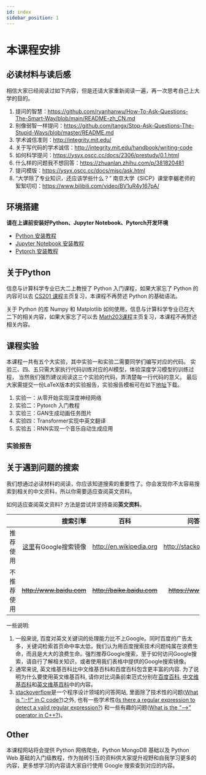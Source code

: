 ```yaml
---
id: index
sidebar_position: 1
---
```


# 本课程安排

## 必读材料与读后感

相信大家已经阅读过如下内容，但是还请大家重新阅读一遍，再一次思考自己上大学的目的。

1. 提问的智慧：https://github.com/ryanhanwu/How-To-Ask-Questions-The-Smart-Way/blob/main/README-zh_CN.md
2. 别像弱智一样提问：https://github.com/tangx/Stop-Ask-Questions-The-Stupid-Ways/blob/master/README.md
3. 学术诚信准则：http://integrity.mit.edu/
4. 关于写代码的学术诚信：http://integrity.mit.edu/handbook/writing-code
5. 如何科学提问：https://ysyx.oscc.cc/docs/2306/prestudy/0.1.html
6. 什么样的问题我不想回答：https://zhuanlan.zhihu.com/p/381820481
7. 提问模版：https://ysyx.oscc.cc/docs/misc/ask.html
8.  “大学除了专业知识，还应该学些什么？” 南京大学《SICP》课堂李樾老师的絮絮叨叨：https://www.bilibili.com/video/BV1uR4y167pA/

## 环境搭建

**请在上课前安装好Python、Jupyter Notebook、Pytorch开发环境**

- [Python 安装教程](https://suepaper.github.io/cs201/category/%E5%AE%89%E8%A3%85)
- [Jupyter Notebook 安装教程](./index.md)
- [Pytorch 安装教程](./index.md)

## 关于Python

信息与计算科学专业已大二上教授了 Python 入门课程，如果大家忘了 Python 的内容可以去 [CS201 课程](https://suepaper.github.io/cs201/python/)主页复习，本课程不再赘述 Python 的基础语法。

关于 Python 的库 Numpy 和 Matplotlib 如何使用，信息与计算科学专业已在大二下的相关内容，如果大家忘了可以去 [Math203课程](https://suepaper.github.io/math201/)主页复习，本课程不再赘述相关内容。

## 课程实验

本课程一共有五个大实验，其中实验一和实验二需要同学们编写对应的代码。
实验三、四、五只需大家执行代码训练对应的AI模型，体验深度学习模型的训练过程，
当然我们强烈建议阅读这三个实验的代码，弄清楚每一行代码的意义。
最后大家需提交一份LaTeX版本的实验报告，实验报告模板可在如下[地址](https://github.com/SUEPaper/ds204-latex-report)下载。

1. 实验一：从零开始实现深度神经网络
2. 实验二：Pytorch 入门教程
3. 实验三：GAN生成动画任务图片
4. 实验四：Transformer实现中英文翻译
5. 实验五：RNN实现一个音乐自动生成应用


### 实验报告


## 关于遇到问题的搜索

我们想通过必读材料的阅读，你应该知道搜索的重要性了。你会发现你不太容易搜索到相关的中文资料，所以你需要适应查阅英文资料。

如何适应查阅英文资料? 方法是尝试并坚持查阅**英文资料**。

|  | 搜索引擎 | 百科 | 问答网站 |
| :-----| ----: | :----: | :----: |
| 推荐使用 | [这里](https://dir.scmor.com/)有Google搜索镜像 | http://en.wikipedia.org | http://stackoverflow.com |
| 不推荐使用 |~~http://www.baidu.com~~ | ~~http://baike.baidu.com~~ | ~~https://www.csdn.net~~ |

一些说明:

1. 一般来说, 百度对英文关键词的处理能力比不上Google。同时百度的广告太多，关键词检索首页命中率太低，我们认为用百度搜索技术问题纯属在浪费生命，而且是大大的浪费生命。强烈推荐Google搜索，至于如何访问Google搜索，请自行了解相关知识，或者使用我们表格中提供的Google搜索镜像。
2. 通常来说, 英文维基百科比中文维基百科和百度百科包含更丰富的内容. 为了说明为什么要使用英文维基百科, 请你对比词条前束范式分别在[百度百科](https://baike.baidu.com/item/%E5%89%8D%E6%9D%9F%E8%8C%83%E5%BC%8F), [中文维基百科](http://zh.wikipedia.org/wiki/%E5%89%8D%E6%9D%9F%E8%8C%83%E5%BC%8F)和[英文维基百科](https://en.wikipedia.org/wiki/Prenex_normal_form)中的内容。
3. [stackoverflow](https://stackoverflow.com/)是一个程序设计领域的问答网站, 里面除了技术性的问题([What is ":-!!" in C code?](https://stackoverflow.com/questions/9229601/what-is-in-c-code/9229793))之外, 也有一些学术性([Is there a regular expression to detect a valid regular expression?](https://stackoverflow.com/questions/172303/is-there-a-regular-expression-to-detect-a-valid-regular-expression)) 和一些有趣的问题([What is the “-->” operator in C++?](https://stackoverflow.com/questions/1642028/what-is-the-operator-in-c))。


## Other

本课程网站将会提供 Python 网络爬虫，Python MongoDB 基础以及 Python Web 基础的入门级教程，作为抛砖引玉的资料供大家提升视野和自我学习更多的内容，更多想学习的内容请大家自行使用 Google 搜索查到对应的内容。